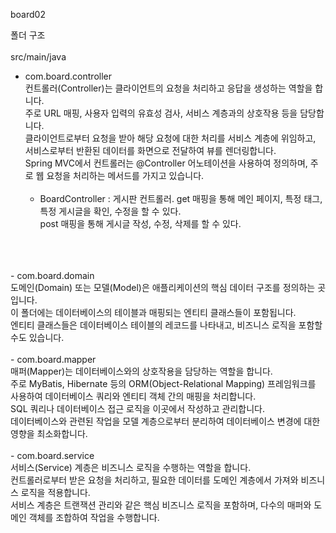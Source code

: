 b o a r d 0 2 

폴더 구조 <br> <br>
src/main/java <br>
 - com.board.controller <br>
      컨트롤러(Controller)는 클라이언트의 요청을 처리하고 응답을 생성하는 역할을 합니다. <br>
      주로 URL 매핑, 사용자 입력의 유효성 검사, 서비스 계층과의 상호작용 등을 담당합니다. <br>
      클라이언트로부터 요청을 받아 해당 요청에 대한 처리를 서비스 계층에 위임하고, 서비스로부터 반환된 데이터를 화면으로 전달하여 뷰를 렌더링합니다. <br>
      Spring MVC에서 컨트롤러는 @Controller 어노테이션을 사용하여 정의하며, 주로 웹 요청을 처리하는 메서드를 가지고 있습니다. <br> <br>
    - BoardController : 게시판 컨트롤러. get 매핑을 통해 메인 페이지, 특정 태그, 특정 게시글을 확인, 수정을 할 수 있다. <br>
                                        post 매핑을 통해 게시글 작성, 수정, 삭제를 할 수 있다. <br>
<br>
<br> <br>
- com.board.domain <br>
      도메인(Domain) 또는 모델(Model)은 애플리케이션의 핵심 데이터 구조를 정의하는 곳입니다. <br>
      이 폴더에는 데이터베이스의 테이블과 매핑되는 엔티티 클래스들이 포함됩니다. <br>
      엔티티 클래스들은 데이터베이스 테이블의 레코드를 나타내고, 비즈니스 로직을 포함할 수도 있습니다. <br> <br>
- com.board.mapper <br>
      매퍼(Mapper)는 데이터베이스와의 상호작용을 담당하는 역할을 합니다. <br>
      주로 MyBatis, Hibernate 등의 ORM(Object-Relational Mapping) 프레임워크를 사용하여 데이터베이스 쿼리와 엔티티 객체 간의 매핑을 처리합니다. <br>
      SQL 쿼리나 데이터베이스 접근 로직을 이곳에서 작성하고 관리합니다. <br>
      데이터베이스와 관련된 작업을 모델 계층으로부터 분리하여 데이터베이스 변경에 대한 영향을 최소화합니다. <br> <br>
- com.board.service <br>
      서비스(Service) 계층은 비즈니스 로직을 수행하는 역할을 합니다. <br>
      컨트롤러로부터 받은 요청을 처리하고, 필요한 데이터를 도메인 계층에서 가져와 비즈니스 로직을 적용합니다. <br>
      서비스 계층은 트랜잭션 관리와 같은 핵심 비즈니스 로직을 포함하며, 다수의 매퍼와 도메인 객체를 조합하여 작업을 수행합니다. <br>
